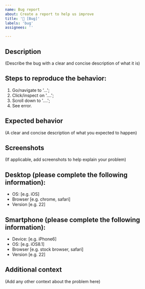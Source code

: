 ```yaml
---
name: Bug report
about: Create a report to help us improve
title: '🐛 [Bug]'
labels: 'bug'
assignees: ''

---
```


## Description

(Describe the bug with a clear and concise description of what it is)

## Steps to reproduce the behavior:

1. Go/navigate to '...';
2. Click/inspect on '....';
3. Scroll down to '....';
4. See error.

## Expected behavior

(A clear and concise description of what you expected to happen)

## Screenshots

(If applicable, add screenshots to help explain your problem)

## Desktop (please complete the following information):
 - OS: [e.g. iOS]
 - Browser [e.g. chrome, safari]
 - Version [e.g. 22]

## Smartphone (please complete the following information):
 - Device: [e.g. iPhone6]
 - OS: [e.g. iOS8.1]
 - Browser [e.g. stock browser, safari]
 - Version [e.g. 22]

## Additional context

(Add any other context about the problem here)
